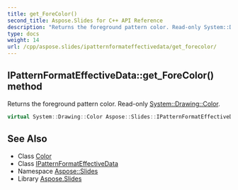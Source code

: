 ```yaml
---
title: get_ForeColor()
second_title: Aspose.Slides for C++ API Reference
description: "Returns the foreground pattern color. Read-only System::Drawing::Color."
type: docs
weight: 14
url: /cpp/aspose.slides/ipatternformateffectivedata/get_forecolor/
---
```

## IPatternFormatEffectiveData::get_ForeColor() method


Returns the foreground pattern color. Read-only [System::Drawing::Color](../../../system.drawing/color/).

```cpp
virtual System::Drawing::Color Aspose::Slides::IPatternFormatEffectiveData::get_ForeColor()=0
```

## See Also

* Class [Color](../../system.drawing/color/)
* Class [IPatternFormatEffectiveData](./)
* Namespace [Aspose::Slides](../)
* Library [Aspose.Slides](../../)